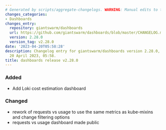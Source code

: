 ```yaml
---
# Generated by scripts/aggregate-changelogs. WARNING: Manual edits to this files will be overwritten.
changes_categories:
- Dashboards
changes_entry:
  repository: giantswarm/dashboards
  url: https://github.com/giantswarm/dashboards/blob/master/CHANGELOG.md#2280---2023-04-20
  version: 2.28.0
  version_tag: v2.28.0
date: '2023-04-20T05:58:28'
description: Changelog entry for giantswarm/dashboards version 2.28.0, published on
  20 April 2023, 05:58.
title: dashboards release v2.28.0
---
```


### Added
- Add Loki cost estimation dashboard
### Changed
- rework of requests vs usage to use the same metrics as kube-mixins and change filtering options
- requests vs usage dashboard made public
